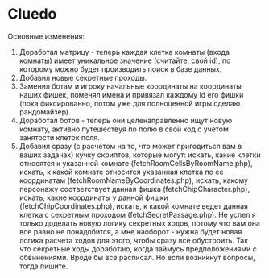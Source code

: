 # Cluedo

Основные изменения:
1. Доработал матрицу - теперь каждая клетка комнаты (входа комнаты) имеет уникальное значение (считайте, свой id), по которому можно будет производить поиск в базе данных.
2. Добавил новые секретные проходы.
3. Заменил ботам и игроку начальные координаты на координаты наших фишек, поменял имена и привязал каждому id его фишки (пока фиксированно, потом уже для полноценной игры сделаю рандомайзер).
4. Доработал ботов - теперь они целенаправленно ищут новую комнату, активно путешествуя по полю в свой ход с учетом занятости клеток поля.
5. Добавил сразу (с расчетом на то, что может пригодиться вам в ваших задачах) кучку скриптов, которые могут: искать, какие клетки относятся к указанной комнате (fetchRoomCellsByRoomName.php), искать, к какой комнате относится указанная клетка по ее координатам (fetchRoomNameByCoordinates.php), искать, какому персонажу соответствует данная фишка (fetchChipCharacter.php), искать, какие координаты у данной фишки (fetchChipCoordinates.php), искать, к какой комнате ведет данная клетка с секретным проходом (fetchSecretPassage.php).
Не успел я только доделать новую логику секретных ходов, потому что вам она все равно не понадобится, а мне наоборот - нужна будет новая логика расчета ходов для этого, чтобы сразу все обустроить. Так что секретные ходы доработаю, когда займусь предположениями с обвинениями.
Вроде бы все расписал. 
Но если возникнут вопросы, тогда пишите.
